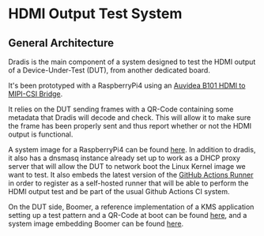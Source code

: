 # HDMI Output Test System

## General Architecture

Dradis is the main component of a system designed to test the HDMI output of a
Device-Under-Test (DUT), from another dedicated board.

It's been prototyped with a RaspberryPi4 using an
[Auvidea B101 HDMI to MIPI-CSI Bridge](https://auvidea.eu/b101-hdmi-to-csi-2-bridge-15-pin-fpc/).

It relies on the DUT sending frames with a QR-Code containing some metadata that
Dradis will decode and check. This will allow it to make sure the frame has been
properly sent and thus report whether or not the HDMI output is functional.

A system image for a RaspberryPi4 can be found [here](). In addition to dradis,
it also has a dnsmasq instance already set up to work as a DHCP proxy server
that will allow the DUT to network boot the Linux Kernel image we want to test.
It also embeds the latest version of the
[GitHub Actions Runner](https://github.com/actions/runner) in order to register
as a self-hosted runner that will be able to perform the HDMI output test and be
part of the usual Github Actions CI system.

On the DUT side, Boomer, a reference implementation of a KMS application setting
up a test pattern and a QR-Code at boot can be found
[here](https://github.com/mripard/boomer), and a system image embedding Boomer
can be found [here]().
